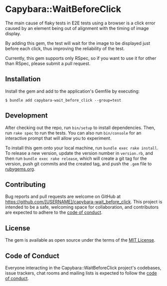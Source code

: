 # Capybara::WaitBeforeClick

The main cause of flaky tests in E2E tests using a browser is a click error caused by an element being out of alignment with the timing of image display.

By adding this gem, the test will wait for the image to be displayed just before each click, thus improving the reliability of the test.

Currently, this gem supports only RSpec, so if you want to use it for other than RSpec, please submit a pull request.

## Installation

Install the gem and add to the application's Gemfile by executing:

    $ bundle add capybara-wait_before_click --group=test

## Development

After checking out the repo, run `bin/setup` to install dependencies. Then, run `rake spec` to run the tests. You can also run `bin/console` for an interactive prompt that will allow you to experiment.

To install this gem onto your local machine, run `bundle exec rake install`. To release a new version, update the version number in `version.rb`, and then run `bundle exec rake release`, which will create a git tag for the version, push git commits and the created tag, and push the `.gem` file to [rubygems.org](https://rubygems.org).

## Contributing

Bug reports and pull requests are welcome on GitHub at https://github.com/[USERNAME]/capybara-wait_before_click. This project is intended to be a safe, welcoming space for collaboration, and contributors are expected to adhere to the [code of conduct](https://github.com/willnet/capybara-wait_before_click/blob/main/CODE_OF_CONDUCT.md).

## License

The gem is available as open source under the terms of the [MIT License](https://opensource.org/licenses/MIT).

## Code of Conduct

Everyone interacting in the Capybara::WaitBeforeClick project's codebases, issue trackers, chat rooms and mailing lists is expected to follow the [code of conduct](https://github.com/willnet/capybara-wait_before_click/blob/main/CODE_OF_CONDUCT.md).
